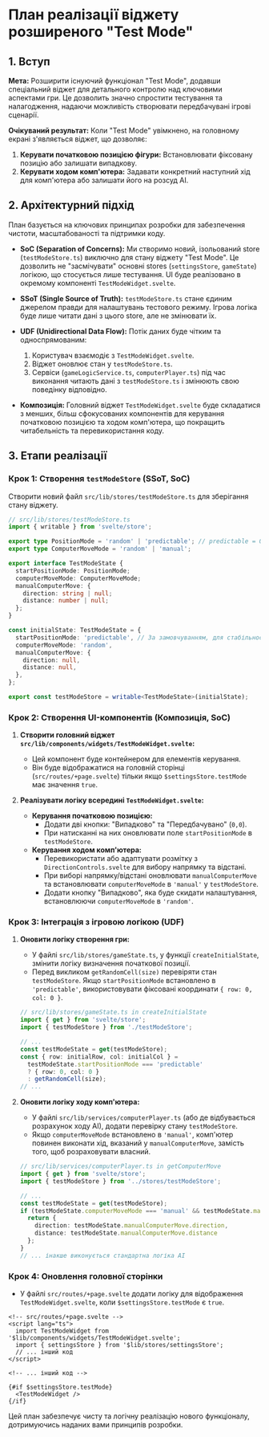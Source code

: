 # План реалізації віджету розширеного "Test Mode"

## 1. Вступ

**Мета:** Розширити існуючий функціонал "Test Mode", додавши спеціальний віджет для детального контролю над ключовими аспектами гри. Це дозволить значно спростити тестування та налагодження, надаючи можливість створювати передбачувані ігрові сценарії.

**Очікуваний результат:** Коли "Test Mode" увімкнено, на головному екрані з'являється віджет, що дозволяє:
1.  **Керувати початковою позицією фігури:** Встановлювати фіксовану позицію або залишати випадкову.
2.  **Керувати ходом комп'ютера:** Задавати конкретний наступний хід для комп'ютера або залишати його на розсуд AI.

## 2. Архітектурний підхід

План базується на ключових принципах розробки для забезпечення чистоти, масштабованості та підтримки коду.

-   **SoC (Separation of Concerns):** Ми створимо новий, ізольований store (`testModeStore.ts`) виключно для стану віджету "Test Mode". Це дозволить не "засмічувати" основні stores (`settingsStore`, `gameState`) логікою, що стосується лише тестування. UI буде реалізовано в окремому компоненті `TestModeWidget.svelte`.

-   **SSoT (Single Source of Truth):** `testModeStore.ts` стане єдиним джерелом правди для налаштувань тестового режиму. Ігрова логіка буде лише читати дані з цього store, але не змінювати їх.

-   **UDF (Unidirectional Data Flow):** Потік даних буде чітким та односпрямованим:
    1.  Користувач взаємодіє з `TestModeWidget.svelte`.
    2.  Віджет оновлює стан у `testModeStore.ts`.
    3.  Сервіси (`gameLogicService.ts`, `computerPlayer.ts`) під час виконання читають дані з `testModeStore.ts` і змінюють свою поведінку відповідно.

-   **Композиція:** Головний віджет `TestModeWidget.svelte` буде складатися з менших, більш сфокусованих компонентів для керування початковою позицією та ходом комп'ютера, що покращить читабельність та перевикористання коду.

## 3. Етапи реалізації

### Крок 1: Створення `testModeStore` (SSoT, SoC)

Створити новий файл `src/lib/stores/testModeStore.ts` для зберігання стану віджету.

```typescript
// src/lib/stores/testModeStore.ts
import { writable } from 'svelte/store';

export type PositionMode = 'random' | 'predictable'; // predictable = 0,0
export type ComputerMoveMode = 'random' | 'manual';

export interface TestModeState {
  startPositionMode: PositionMode;
  computerMoveMode: ComputerMoveMode;
  manualComputerMove: {
    direction: string | null;
    distance: number | null;
  };
}

const initialState: TestModeState = {
  startPositionMode: 'predictable', // За замовчуванням, для стабільності тестів
  computerMoveMode: 'random',
  manualComputerMove: {
    direction: null,
    distance: null,
  },
};

export const testModeStore = writable<TestModeState>(initialState);
```

### Крок 2: Створення UI-компонентів (Композиція, SoC)

1.  **Створити головний віджет `src/lib/components/widgets/TestModeWidget.svelte`:**
    -   Цей компонент буде контейнером для елементів керування.
    -   Він буде відображатися на головній сторінці (`src/routes/+page.svelte`) тільки якщо `$settingsStore.testMode` має значення `true`.

2.  **Реалізувати логіку всередині `TestModeWidget.svelte`:**
    -   **Керування початковою позицією:**
        -   Додати дві кнопки: "Випадково" та "Передбачувано" (`0,0`).
        -   При натисканні на них оновлювати поле `startPositionMode` в `testModeStore`.
    -   **Керування ходом комп'ютера:**
        -   Перевикористати або адаптувати розмітку з `DirectionControls.svelte` для вибору напрямку та відстані.
        -   При виборі напрямку/відстані оновлювати `manualComputerMove` та встановлювати `computerMoveMode` в `'manual'` у `testModeStore`.
        -   Додати кнопку "Випадково", яка буде скидати налаштування, встановлюючи `computerMoveMode` в `'random'`.

### Крок 3: Інтеграція з ігровою логікою (UDF)

1.  **Оновити логіку створення гри:**
    -   У файлі `src/lib/stores/gameState.ts`, у функції `createInitialState`, змінити логіку визначення початкової позиції.
    -   Перед викликом `getRandomCell(size)` перевіряти стан `testModeStore`. Якщо `startPositionMode` встановлено в `'predictable'`, використовувати фіксовані координати `{ row: 0, col: 0 }`.

    ```typescript
    // src/lib/stores/gameState.ts in createInitialState
    import { get } from 'svelte/store';
    import { testModeStore } from './testModeStore';

    // ...
    const testModeState = get(testModeStore);
    const { row: initialRow, col: initialCol } = 
      testModeState.startPositionMode === 'predictable' 
      ? { row: 0, col: 0 } 
      : getRandomCell(size);
    // ...
    ```

2.  **Оновити логіку ходу комп'ютера:**
    -   У файлі `src/lib/services/computerPlayer.ts` (або де відбувається розрахунок ходу AI), додати перевірку стану `testModeStore`.
    -   Якщо `computerMoveMode` встановлено в `'manual'`, комп'ютер повинен виконати хід, вказаний у `manualComputerMove`, замість того, щоб розраховувати власний.

    ```typescript
    // src/lib/services/computerPlayer.ts in getComputerMove
    import { get } from 'svelte/store';
    import { testModeStore } from '../stores/testModeStore';

    // ...
    const testModeState = get(testModeStore);
    if (testModeState.computerMoveMode === 'manual' && testModeState.manualComputerMove.direction && testModeState.manualComputerMove.distance) {
      return {
        direction: testModeState.manualComputerMove.direction,
        distance: testModeState.manualComputerMove.distance
      };
    }
    // ... інакше виконується стандартна логіка AI
    ```

### Крок 4: Оновлення головної сторінки

-   У файлі `src/routes/+page.svelte` додати логіку для відображення `TestModeWidget.svelte`, коли `$settingsStore.testMode` є `true`.

```svelte
<!-- src/routes/+page.svelte -->
<script lang="ts">
  import TestModeWidget from '$lib/components/widgets/TestModeWidget.svelte';
  import { settingsStore } from '$lib/stores/settingsStore';
  // ... інший код
</script>

<!-- ... інший код -->

{#if $settingsStore.testMode}
  <TestModeWidget />
{/if}
```

Цей план забезпечує чисту та логічну реалізацію нового функціоналу, дотримуючись наданих вами принципів розробки.